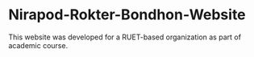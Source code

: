 # Nirapod-Rokter-Bondhon-Website
This website was developed for a RUET-based organization as part of academic course.
